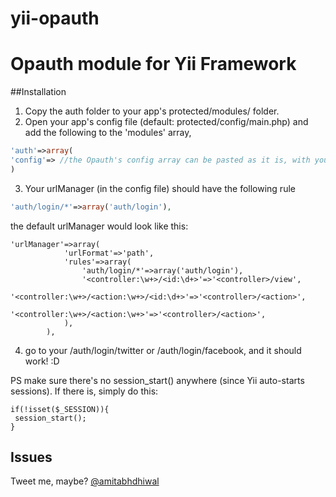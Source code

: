 yii-opauth
==========

# Opauth module for Yii Framework

##Installation

1. Copy the auth folder to your app's protected/modules/ folder.
2. Open your app's config file (default: protected/config/main.php) and add the following to the 'modules' array,
```php
'auth'=>array(
'config'=> //the Opauth's config array can be pasted as it is, with your keys.
)
```

3. Your urlManager (in the config file) should have the following rule
```php
'auth/login/*'=>array('auth/login'),
```
the default urlManager would look like this:
```
'urlManager'=>array(
			'urlFormat'=>'path',
			'rules'=>array(
                'auth/login/*'=>array('auth/login'),
				'<controller:\w+>/<id:\d+>'=>'<controller>/view',
				'<controller:\w+>/<action:\w+>/<id:\d+>'=>'<controller>/<action>',
				'<controller:\w+>/<action:\w+>'=>'<controller>/<action>',
			),
		),
```

4. go to your /auth/login/twitter or /auth/login/facebook, and it should work! :D

PS make sure there's no session_start() anywhere (since Yii auto-starts sessions). If there is, simply do this:
```
if(!isset($_SESSION)){
 session_start();
}
```
## Issues
Tweet me, maybe? [@amitabhdhiwal](http://twitter.com/amitabhdhiwal)
